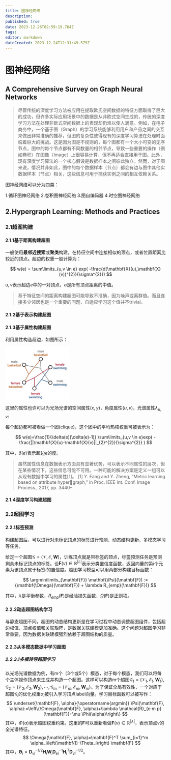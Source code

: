 ```yaml
---
title: 图神经网络
description: 
published: true
date: 2023-12-26T02:59:19.764Z
tags: 
editor: markdown
dateCreated: 2023-12-24T12:31:49.575Z
---
```


# 图神经网络

## A Comprehensive Survey on Graph Neural Networks

> 尽管传统的深度学习方法被应用在提取欧氏空间数据的特征方面取得了巨大的成功，但许多实际应用场景中的数据是从非欧式空间生成的，传统的深度学习方法在处理非欧式空间数据上的表现却仍难以使人满意。例如，在电子商务中，一个基于图（Graph）的学习系统能够利用用户和产品之间的交互来做出非常准确的推荐，但图的复杂性使得现有的深度学习算法在处理时面临着巨大的挑战。这是因为图是不规则的，每个图都有一个大小可变的无序节点，图中的每个节点都有不同数量的相邻节点，导致一些重要的操作（例如卷积）在图像（Image）上很容易计算，但不再适合直接用于图。此外，现有深度学习算法的一个核心假设是数据样本之间彼此独立。然而，对于图来说，情况并非如此，图中的每个数据样本（节点）都会有边与图中其他实数据样本（节点）相关，这些信息可用于捕获实例之间的相互依赖关系。

图神经网络可以分为四类：

1.循环图神经网络
2.卷积图神经网络
3.图自编码器
4.时空图神经网络


## 2.Hypergraph Learning: Methods and Practices

### 2.1超图构建
#### 2.1.1基于距离构建超图

一般使用**最邻近搜索**或**聚类**构建，在特征空间中连接相似的顶点，或者位置距离比较近的顶点。超边的权重一般计算为：

$$
w(e) = \sum\limits_{u,v \in e} exp( -\frac{d(\mathbf{X}(u),\mathbf{X}(v))^{2}}{\sigma^{2}})
$$

$u,v$表示超边$e$中的一对顶点，$\sigma$是所有顶点距离的中值。

> 基于特征空间的距离构建超图可能导致不准确，因为噪声或离群值。而且连接多少邻居也是一个重要的问题，自适应学习这个值并不trivial。

#### 2.1.2基于表示构建超图

#### 2.1.3基于属性构建超图
利用属性构造超边，如图所示：

<img src='/hypergraph/属性超图构建.png' align="middle" width=40%>

这里的属性也许可以为光场光谱的空间属性$(x,y)$，角度属性$(u,v)$，光谱属性$\lambda_{u,v}$。

每个超边都可被看做一个团(clique)，这个团中的平均热核权重可被表示为：

$$
w(e)=\frac{1}{\delta(e)(\delta(e)-1)} \sum\limits_{u,v \in e}exp( -\frac{||\mathbf{X}(u)-\mathbf{X}(v)||_{2}^{2}}{\sigma^{2}} )
$$

其中，$\delta(e)$表示超边$e$的度。

> 虽然属性信息在数据表示方面具有显著优势，可以表示不同属性的层次，但在某些情况下，这些信息可能不可用。一种可能的解决方案是定义一组可以从现有数据中学习的属性[1]。
[1] Y. Fang and Y. Zheng, “Metric learning based on attribute hypergraph,” in Proc. IEEE Int. Conf. Image Process., 2017, pp. 3440–


#### 2.1.4深度学习构建超图


### 2.2超图学习
#### 2.2.1标签预测
构建超图后，可以进行对未标记顶点的标签进行预测、动态结构更新、多模态学习等任务。

给定一个超图$\mathcal{G}=(\mathcal{V},\mathcal{E},\mathbf{W})$，训练顶点就是带标签的顶点，标签预测任务是预测剩余未标记顶点的标签。设$\mathbf{F}(v) \in \mathbb{R}^{|L|}$表示分类置信度函数，返回向量的第$i$个元素为该顶点属于标签$i$的置信度。超图学习模型可以用两部分构建目标函数：

$$
\argmin\limits_{\mathbf{F}} \mathbf{\Psi}(\mathbf{F}) := {\mathbf{\Omega}(\mathbf{F}) + \lambda R_{emp}(\mathbf{F})} 
$$

其中，$\lambda$是平衡参数，$R_{emp}(\mathbf{F})$是经验损失函数，$\Omega(\mathbf{F})$是正则项。

#### 2.2.2动态超图结构学习

与静态超图不同，超图的动态结构更新是在学习过程中动态调整超图组件，包括超边权值、顶点权值和关联矩阵，是数据关联建模更加准确。这个问题对超图学习非常重要，因为数据关联建模强烈依赖于超图结构的质量。

#### 2.2.3从多模态数据中学习超图
##### 2.2.3.1多模转导超图学习

以光场光谱数据为例，有m个（3个或5个）模态，对于每个模态，我们可以将每个主体视作顶点来生成并构造一个超图。这样可以构造m个超图$\mathcal{G}_{1}=(\mathcal{V}_{1},\mathcal{E}_{1},\mathbf{W}_{1}),\mathcal{G}_{2}=(\mathcal{V}_{2},\mathcal{E}_{2},\mathbf{W}_{2}),\cdots,\mathcal{G}_{m}=(\mathcal{V}_{m},\mathcal{E}_{m},\mathbf{W}_{m})$。为了保证全局有效性，一个对应于超图$\mathcal{G}_{i}$的优化权重$\alpha_{i}$被引入学习顶点label向量。学习目标函数可以被写作：
$$
\underset{\mathbf{F}, \alpha}{\operatorname{argmin}} \Psi(\mathbf{F}, \alpha):=\left\{\Omega(\mathbf{F}, \alpha)+\lambda \mathcal{R}_{e m p}(\mathbf{F})+\mu \Phi(\alpha)\right\}
$$
其中，$\Phi(\alpha)$表示超图权重约束。这里的$\mathbf{F}$可以重新看做$\mathbf{F}(v) \in \mathbb{R}^{|\lambda|}$，表示顶点$v$的全光谱特征。
$$
\Omega(\mathbf{F}, \alpha)=\mathbf{F}^T \sum_{i=1}^m \alpha_i\left(\mathbf{I}-\Theta_i\right) \mathbf{F}
$$
其中，$\boldsymbol{\Theta}_i=\mathbf{D}_{v i}^{-1 / 2} \mathbf{H}_i \mathbf{W}_i \mathbf{D}_{e i}^{-1} \mathbf{H}_i^T \mathbf{D}_{v i}^{-1 / 2}$。


